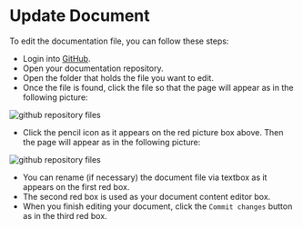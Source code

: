 # Update Document

To edit the documentation file, you can follow these steps:
- Login into [GitHub](https://github.com).
- Open your documentation repository.
- Open the folder that holds the file you want to edit.
- Once the file is found, click the file so that the page will appear as in the following picture:

![github repository files](https://cdn.rawgit.com/octapush/documentations/88c792a3/octapush.docs/00.ASSETS/images/github-octadocs-edit-file-1.png)

- Click the pencil icon as it appears on the red picture box above. Then the page will appear as in the following picture:

![github repository files](https://cdn.rawgit.com/octapush/documentations/88c792a3/octapush.docs/00.ASSETS/images/github-octadocs-edit-file-2.png)

- You can rename (if necessary) the document file via textbox as it appears on the first red box.
- The second red box is used as your document content editor box.
- When you finish editing your document, click the `Commit changes` button as in the third red box.
